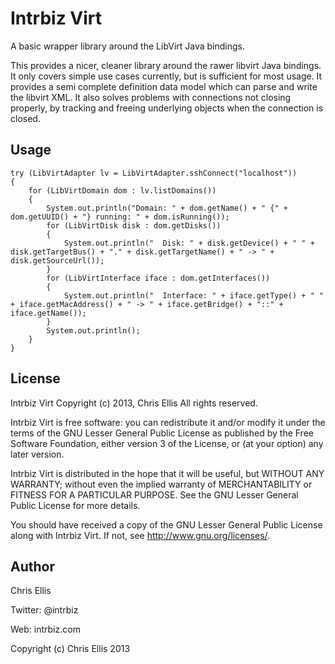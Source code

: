 # Intrbiz Virt
A basic wrapper library around the LibVirt Java bindings.

This provides a nicer, cleaner library around the rawer libvirt Java bindings.  It 
only covers simple use cases currently, but is sufficient for most usage.  It provides 
a semi complete definition data model which can parse and write the libvirt XML.  It 
also solves problems with connections not closing properly, by tracking and freeing 
underlying objects when the connection is closed.

## Usage

	try (LibVirtAdapter lv = LibVirtAdapter.sshConnect("localhost"))
	{
		for (LibVirtDomain dom : lv.listDomains())
		{
			System.out.println("Domain: " + dom.getName() + " {" + dom.getUUID() + "} running: " + dom.isRunning());
			for (LibVirtDisk disk : dom.getDisks())
			{
				System.out.println("  Disk: " + disk.getDevice() + " " + disk.getTargetBus() + "." + disk.getTargetName() + " -> " + disk.getSourceUrl());
			}
			for (LibVirtInterface iface : dom.getInterfaces())
			{
				System.out.println("  Interface: " + iface.getType() + " " + iface.getMacAddress() + " -> " + iface.getBridge() + "::" + iface.getName());
			}
			System.out.println();
		}
	}

## License
Intrbiz Virt
Copyright (c) 2013, Chris Ellis
All rights reserved.

Intrbiz Virt is free software: you can redistribute it and/or modify
it under the terms of the GNU Lesser General Public License as published by
the Free Software Foundation, either version 3 of the License, or
(at your option) any later version.

Intrbiz Virt is distributed in the hope that it will be useful,
but WITHOUT ANY WARRANTY; without even the implied warranty of
MERCHANTABILITY or FITNESS FOR A PARTICULAR PURPOSE.  See the
GNU Lesser General Public License for more details.

You should have received a copy of the GNU Lesser General Public License
along with Intrbiz Virt.  If not, see <http://www.gnu.org/licenses/>.

Author
------
Chris Ellis

Twitter: @intrbiz

Web: intrbiz.com

Copyright (c) Chris Ellis 2013
